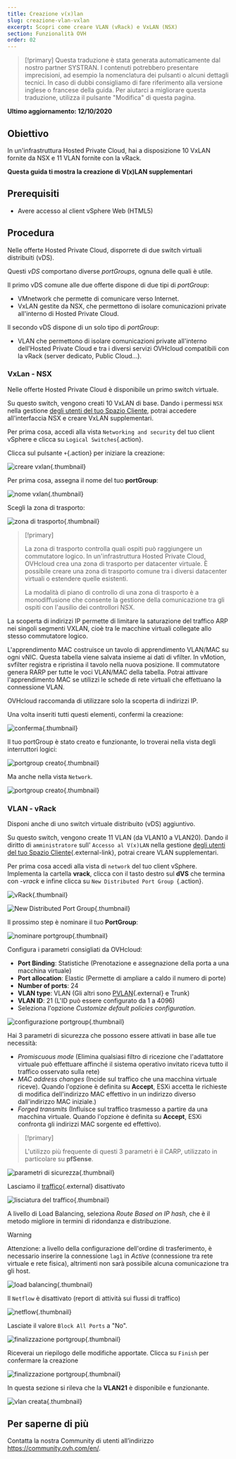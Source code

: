 ```yaml
---
title: Creazione v(x)lan
slug: creazione-vlan-vxlan
excerpt: Scopri come creare VLAN (vRack) e VxLAN (NSX)
section: Funzionalità OVH
order: 02
---
```


> [!primary]
> Questa traduzione è stata generata automaticamente dal nostro partner SYSTRAN. I contenuti potrebbero presentare imprecisioni, ad esempio la nomenclatura dei pulsanti o alcuni dettagli tecnici. In caso di dubbi consigliamo di fare riferimento alla versione inglese o francese della guida. Per aiutarci a migliorare questa traduzione, utilizza il pulsante "Modifica" di questa pagina.
>

**Ultimo aggiornamento: 12/10/2020**

## Obiettivo

In un'infrastruttura Hosted Private Cloud, hai a disposizione 10 VxLAN fornite da NSX e 11 VLAN fornite con la vRack.

**Questa guida ti mostra la creazione di V(x)LAN supplementari**

## Prerequisiti

- Avere accesso al client vSphere Web (HTML5)

## Procedura

Nelle offerte Hosted Private Cloud, disporrete di due switch virtuali distribuiti (vDS). 

Questi *vDS* comportano diverse *portGroups*, ognuna delle quali è utile.

Il primo vDS comune alle due offerte dispone di due tipi di *portGroup*: 

- VMnetwork che permette di comunicare verso Internet.
- VxLAN gestite da NSX, che permettono di isolare comunicazioni private all'interno di Hosted Private Cloud.

Il secondo vDS dispone di un solo tipo di *portGroup*: 

- VLAN che permettono di isolare comunicazioni private all'interno dell'Hosted Private Cloud e tra i diversi servizi OVHcloud compatibili con la vRack (server dedicato, Public Cloud...). 

### VxLan - NSX 

Nelle offerte Hosted Private Cloud è disponibile un primo switch virtuale. 

Su questo switch, vengono creati 10 VxLAN di base. Dando i permessi `NSX` nella gestione [degli utenti del tuo Spazio Cliente](../manager-ovh-private-cloud/#utenti), potrai accedere all'interfaccia NSX e creare VxLAN supplementari.

Per prima cosa, accedi alla vista `Networking and security` del tuo client vSphere e clicca su `Logical Switches`{.action}.

Clicca sul pulsante `+`{.action} per iniziare la creazione:

![creare vxlan](images/01createVxLAN.png){.thumbnail}

Per prima cosa, assegna il nome del tuo **portGroup**:

![nome vxlan](images/02nameVxLAN.png){.thumbnail}

Scegli la zona di trasporto: 

![zona di trasporto](images/03transportZone.png){.thumbnail}

> [!primary]
>
> La zona di trasporto controlla quali ospiti può raggiungere un commutatore logico. In un'infrastruttura Hosted Private Cloud, OVHcloud crea una zona di trasporto per datacenter virtuale.
> È possibile creare una zona di trasporto comune tra i diversi datacenter virtuali o estendere quelle esistenti.
>
> La modalità di piano di controllo di una zona di trasporto è a monodiffusione che consente la gestione della comunicazione tra gli ospiti con l'ausilio dei controllori NSX.
>

La scoperta di indirizzi IP permette di limitare la saturazione del traffico ARP nei singoli segmenti VXLAN, cioè tra le macchine virtuali collegate allo stesso commutatore logico.

L'apprendimento MAC costruisce un tavolo di apprendimento VLAN/MAC su ogni vNIC. Questa tabella viene salvata insieme ai dati di vfilter. In vMotion, svfilter registra e ripristina il tavolo nella nuova posizione. Il commutatore genera RARP per tutte le voci VLAN/MAC della tabella. Potrai attivare l'apprendimento MAC se utilizzi le schede di rete virtuali che effettuano la connessione VLAN.

OVHcloud raccomanda di utilizzare solo la scoperta di indirizzi IP.

Una volta inseriti tutti questi elementi, confermi la creazione:

![conferma](images/04ConfirmVxLAN.png){.thumbnail}

Il tuo portGroup è stato creato e funzionante, lo troverai nella vista degli interruttori logici: 

![portgroup creato](images/05VxLANcreated.png){.thumbnail}

Ma anche nella vista `Network`.

![portgroup creato](images/06VxLANnetworking.png){.thumbnail}

### VLAN - vRack

Disponi anche di uno switch virtuale distribuito (vDS) aggiuntivo.

Su questo switch, vengono create 11 VLAN (da VLAN10 a VLAN20). Dando il diritto di `amministratore` sull' `Accesso al V(x)LAN` nella gestione [degli utenti del tuo Spazio Cliente](../manager-ovh-private-cloud/#utenti){.external-link}, potrai creare VLAN supplementari.

Per prima cosa accedi alla vista di `network` del tuo client vSphere. Implementa la cartella **vrack**, clicca con il tasto destro sul **dVS** che termina con *-vrack* e infine clicca su `New Distributed Port Group `{.action}.

![vRack](images/07network.png){.thumbnail}

![New Distributed Port Group](images/08network1.png){.thumbnail}

Il prossimo step è nominare il tuo **PortGroup**:

![nominare portgroup](images/09network2.png){.thumbnail}

Configura i parametri consigliati da OVHcloud:

- **Port Binding**: Statistiche (Prenotazione e assegnazione della porta a una macchina virtuale)
- **Port allocation**: Elastic (Permette di ampliare a caldo il numero di porte)
- **Number of ports**: 24
- **VLAN type**: VLAN (Gli altri sono [PVLAN](https://kb.vmware.com/s/article/1010691){.external} e Trunk)
- **VLAN ID**: 21 (L'ID può essere configurato da 1 a 4096)
- Seleziona l'opzione *Customize default policies configuration*.

![configurazione portgroup](images/10network3.png){.thumbnail}

Hai 3 parametri di sicurezza che possono essere attivati in base alle tue necessità: 

- *Promiscuous mode* (Elimina qualsiasi filtro di ricezione che l'adattatore virtuale può effettuare affinché il sistema operativo invitato riceva tutto il traffico osservato sulla rete)
- *MAC address changes* (Incide sul traffico che una macchina virtuale riceve). Quando l'opzione è definita su **Accept**, ESXi accetta le richieste di modifica dell'indirizzo MAC effettivo in un indirizzo diverso dall'indirizzo MAC iniziale.)
- *Forged transmits* (Influisce sul traffico trasmesso a partire da una macchina virtuale. Quando l'opzione è definita su **Accept**, ESXi confronta gli indirizzi MAC sorgente ed effettivo).

> [!primary]
>
> L'utilizzo più frequente di questi 3 parametri è il CARP, utilizzato in particolare su **pfSense**.
> 

![parametri di sicurezza](images/11network4.png){.thumbnail}

Lasciamo il [traffico](https://docs.vmware.com/en/VMware-vSphere/6.5/com.vmware.vsphere.networking.doc/GUID-CF01515C-8525-4424-92B5-A982489BACE2.html){.external} disattivato

![lisciatura del traffico](images/12network5.png){.thumbnail}

A livello di Load Balancing, seleziona *Route Based on IP hash*, che è il metodo migliore in termini di ridondanza e distribuzione.

> [!warning]
>
> Attenzione: a livello della configurazione dell'ordine di trasferimento, è necessario inserire la connessione `lag1` in *Active* (connessione tra rete virtuale e rete fisica), altrimenti non sarà possibile alcuna comunicazione tra gli host.
>

![load balancing](images/13network6.png){.thumbnail}

Il `Netflow` è disattivato (report di attività sui flussi di traffico)

![netflow](images/14network7.png){.thumbnail}

Lasciate il valore `Block All Ports` a "No".

![finalizzazione portgroup](images/15network9.png){.thumbnail}

Riceverai un riepilogo delle modifiche apportate. Clicca su `Finish` per confermare la creazione

![finalizzazione portgroup](images/16network10.png){.thumbnail}

In questa sezione si rileva che la **VLAN21** è disponibile e funzionante.

![vlan creata](images/17network11.png){.thumbnail}

## Per saperne di più

Contatta la nostra Community di utenti all’indirizzo <https://community.ovh.com/en/>.
